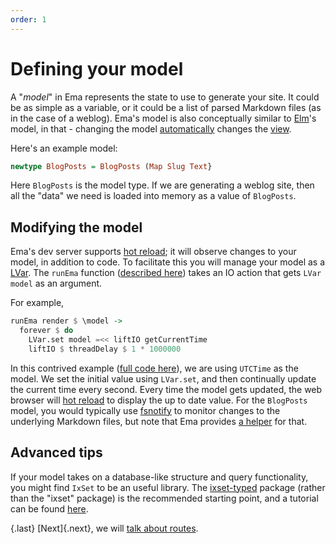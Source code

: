```yaml
---
order: 1
---
```

# Defining your model

A "*model*" in Ema represents the state to use to generate your site. It could be as simple as a variable, or it could be a list of parsed Markdown files (as in the case of a weblog). Ema's model is also conceptually similar to [Elm](https://guide.elm-lang.org/architecture/)'s model, in that - changing the model [automatically](concepts/hot-reload.md) changes the [view](guide/render.md).

Here's an example model:

```haskell
newtype BlogPosts = BlogPosts (Map Slug Text}
```

Here `BlogPosts` is the model type. If we are generating a weblog site, then all the "data" we need is loaded into memory as a value of `BlogPosts`.

## Modifying the model

Ema's dev server supports [hot reload](concepts/hot-reload.md); it will observe changes to your model, in addition to code. To facilitate this you will manage your model as a [LVar](concepts/lvar.md). The `runEma` function ([described here](guide/class.md)) takes an IO action that gets `LVar model` as an argument. 

For example,

```haskell
runEma render $ \model ->
  forever $ do
    LVar.set model =<< liftIO getCurrentTime
    liftIO $ threadDelay $ 1 * 1000000
```

In this contrived example ([full code here](https://github.com/srid/ema/blob/master/src/Ema/Example/Ex02_Clock.hs)), we are using `UTCTime` as the model. We set the initial value using `LVar.set`, and then continually update the current time every second. Every time the model gets updated, the web browser will [hot reload](concepts/hot-reload.md) to display the up to date value. For the `BlogPosts` model, you would typically use [fsnotify](https://hackage.haskell.org/package/fsnotify) to monitor changes to the underlying Markdown files, but note that Ema provides [a helper](guide/helpers/filesystem.md) for that.

## Advanced tips

If your model takes on a database-like structure and query functionality, you might find `IxSet` to be an useful library. The [ixset-typed](https://hackage.haskell.org/package/ixset-typed) package (rather than the "ixset" package) is the recommended starting point, and a tutorial can be found [here](https://stackoverflow.com/a/9234807/55246).

{.last}
[Next]{.next}, we will [talk about routes](guide/routes.md).